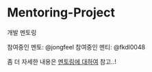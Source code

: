 # Mentoring-Project

개발 멘토링

참여중인 멘토: @jongfeel
참여중인 멘티: @fkdl0048  

좀 더 자세한 내용은 [멘토링에 대하여](https://jongfeel.github.io/Software/) 참고..!
